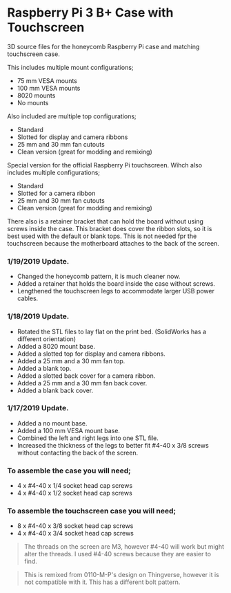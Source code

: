 # Raspberry Pi 3 B+ Case with Touchscreen
3D source files for the honeycomb Raspberry Pi case and matching touchscreen case.

This includes multiple mount configurations;
- 75 mm VESA mounts
- 100 mm VESA mounts
- 8020 mounts
- No mounts

Also included are multiple top configurations;
- Standard
- Slotted for display and camera ribbons
- 25 mm and 30 mm fan cutouts
- Clean version (great for modding and remixing)

Special version for the official Raspberry Pi touchscreen. Wihch also includes multiple configurations;
- Standard
- Slotted for a camera ribbon
- 25 mm and 30 mm fan cutouts
- Clean version (great for modding and remixing)

There also is a retainer bracket that can hold the board without using screws inside the case. This bracket does cover the ribbon slots, so it is best used with the default or blank tops. This is not needed fpr the touchscreen because the motherboard attaches to the back of the screen.

### 1/19/2019 Update.
- Changed the honeycomb pattern, it is much cleaner now.
- Added a retainer that holds the board inside the case without screws.
- Lengthened the touchscreen legs to accommodate larger USB power cables.

### 1/18/2019 Update.
- Rotated the STL files to lay flat on the print bed. (SolidWorks has a different orientation)
- Added a 8020 mount base.
- Added a slotted top for display and camera ribbons.
- Added a 25 mm and a 30 mm fan top.
- Added a blank top.
- Added a slotted back cover for a camera ribbon.
- Added a 25 mm and a 30 mm fan back cover.
- Added a blank back cover.

### 1/17/2019 Update.
- Added a no mount base.
- Added a 100 mm VESA mount base.
- Combined the left and right legs into one STL file.
- Increased the thickness of the legs to better fit #4-40 x 3/8 screws without contacting the back of the screen.

### To assemble the case you will need;
- 4 x #4-40 x 1/4 socket head cap screws
- 4 x #4-40 x 1/2 socket head cap screws

### To assemble the touchscreen case you will need;
- 8 x #4-40 x 3/8 socket head cap screws
- 4 x #4-40 x 3/4 socket head cap screws

> The threads on the screen are M3, however #4-40 will work but might alter the threads. I used #4-40 screws because they are easier to find.

> This is remixed from 0110-M-P's design on Thingverse, however it is not compatible with it. This has a different bolt pattern.
